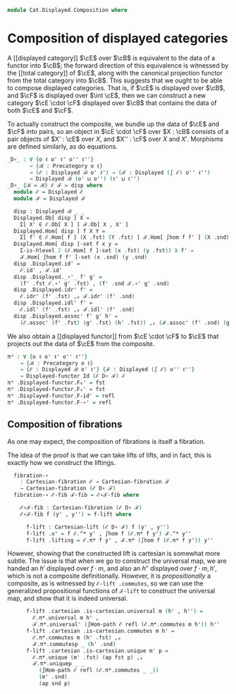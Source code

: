 <!--
```agda
open import Cat.Displayed.Cartesian
open import Cat.Displayed.Functor
open import Cat.Displayed.Total
open import Cat.Displayed.Base
open import Cat.Prelude

import Cat.Displayed.Reasoning as DR
```
-->

```agda
module Cat.Displayed.Composition where
```

# Composition of displayed categories

A [[displayed category]] $\cE$ over $\cB$ is equivalent to the data
of a functor into $\cB$; the forward direction of this equivalence is
witnessed by the [[total category]] of $\cE$, along with the canonical
projection functor from the total category into $\cB$. This suggests
that we ought to be able to compose displayed categories. That is,
if $\cE$ is displayed over $\cB$, and $\cF$ is displayed over
$\int \cE$, then we can construct a new category $\cE \cdot \cF$
displayed over $\cB$ that contains the data of both $\cE$ and
$\cF$.

To actually construct the composite, we bundle up the data of
$\cE$ and $\cF$ into pairs, so an object in $\cE \cdot \cF$
over $X : \cB$ consists of a pair objects of $X' : \cE$ over $X$,
and $X'' : \cF$ over $X$ and $X'$. Morphisms are defined similarly,
as do equations.

```agda
_D∘_ : ∀ {o ℓ o' ℓ' o'' ℓ''}
       → {ℬ : Precategory o ℓ}
       → (ℰ : Displayed ℬ o' ℓ') → (ℱ : Displayed (∫ ℰ) o'' ℓ'')
       → Displayed ℬ (o' ⊔ o'') (ℓ' ⊔ ℓ'')
_D∘_ {ℬ = ℬ} ℰ ℱ = disp where
  module ℰ = Displayed ℰ
  module ℱ = Displayed ℱ

  disp : Displayed ℬ _ _
  Displayed.Ob[ disp ] X =
    Σ[ X' ∈ ℰ.Ob[ X ] ] ℱ.Ob[ X , X' ]
  Displayed.Hom[ disp ] f X Y =
    Σ[ f' ∈ ℰ.Hom[ f ] (X .fst) (Y .fst) ] ℱ.Hom[ ∫hom f f' ] (X .snd) (Y .snd)
  Displayed.Hom[ disp ]-set f x y =
    Σ-is-hlevel 2 (ℰ.Hom[ f ]-set (x .fst) (y .fst)) λ f' →
    ℱ.Hom[ ∫hom f f' ]-set (x .snd) (y .snd)
  disp .Displayed.id' =
    ℰ.id' , ℱ.id'
  disp .Displayed._∘'_ f' g' =
    (f' .fst ℰ.∘' g' .fst) , (f' .snd ℱ.∘' g' .snd)
  disp .Displayed.idr' f' =
    ℰ.idr' (f' .fst) ,ₚ ℱ.idr' (f' .snd)
  disp .Displayed.idl' f' =
    ℰ.idl' (f' .fst) ,ₚ ℱ.idl' (f' .snd)
  disp .Displayed.assoc' f' g' h' =
    (ℰ.assoc' (f' .fst) (g' .fst) (h' .fst)) ,ₚ (ℱ.assoc' (f' .snd) (g' .snd) (h' .snd))
```

We also obtain a [[displayed functor]] from $\cE \cdot \cF$ to $\cE$
that projects out the data of $\cE$ from the composite.

```agda
πᵈ : ∀ {o ℓ o' ℓ' o'' ℓ''}
    → {ℬ : Precategory o ℓ}
    → {ℰ : Displayed ℬ o' ℓ'} {ℱ : Displayed (∫ ℰ) o'' ℓ''}
    → Displayed-functor Id (ℰ D∘ ℱ) ℰ
πᵈ .Displayed-functor.F₀' = fst
πᵈ .Displayed-functor.F₁' = fst
πᵈ .Displayed-functor.F-id' = refl
πᵈ .Displayed-functor.F-∘' = refl
```

## Composition of fibrations

As one may expect, the composition of fibrations is itself a fibration.


<!--
```agda
module _
  {o ℓ o' ℓ' o'' ℓ''}
  {ℬ : Precategory o ℓ}
  {ℰ : Displayed ℬ o' ℓ'} {ℱ : Displayed (∫ ℰ) o'' ℓ''}
  where

  open Precategory ℬ
```
-->

The idea of the proof is that we can take lifts of lifts, and in fact,
this is exactly how we construct the liftings.

```agda
  fibration-∘
    : Cartesian-fibration ℰ → Cartesian-fibration ℱ
    → Cartesian-fibration (ℰ D∘ ℱ)
  fibration-∘ ℰ-fib ℱ-fib = ℰ∘ℱ-fib where
```

<!--
```agda
    open Cartesian-lift

    module ℰ where
      open Cartesian-fibration ℰ ℰ-fib public
      open Displayed ℰ public

    module ℱ where
      open Cartesian-fibration ℱ ℱ-fib public
      open DR ℱ public
```
-->

```agda
    ℰ∘ℱ-fib : Cartesian-fibration (ℰ D∘ ℱ)
    ℰ∘ℱ-fib f (y' , y'') = f-lift where

      f-lift : Cartesian-lift (ℰ D∘ ℱ) f (y' , y'')
      f-lift .x' = f ℰ.^* y' , ∫hom f (ℰ.π* f y') ℱ.^* y''
      f-lift .lifting = ℰ.π* f y' , ℱ.π* (∫hom f (ℰ.π* f y')) y''

```

However, showing that the constructed lift is cartesian is somewhat more
subtle. The issue is that when we go to construct the universal map,
we are handed an $h'$ displayed over $f \cdot m$, and also an $h''$
displayed over $f \cdot m, h'$, which is not a composite definitionally.
However, it is *propositionally* a composite, as is witnessed by
`ℰ-lift .commutes`, so we can use the generalized propositional functions
of `ℱ-lift` to construct the universal map, and show that it is indeed
universal.

```agda
      f-lift .cartesian .is-cartesian.universal m (h' , h'') =
        ℰ.π*.universal m h' ,
        ℱ.π*.universal' (∫Hom-path ℰ refl (ℰ.π*.commutes m h')) h''
      f-lift .cartesian .is-cartesian.commutes m h' =
        ℰ.π*.commutes m (h' .fst) ,ₚ
        ℱ.π*.commutesp _ (h' .snd)
      f-lift .cartesian .is-cartesian.unique m' p =
        ℰ.π*.unique (m' .fst) (ap fst p) ,ₚ
        ℱ.π*.uniquep _ _
          (∫Hom-path ℰ refl (ℰ.π*.commutes _ _))
          (m' .snd)
          (ap snd p)
```

